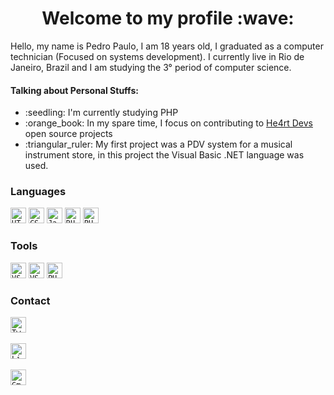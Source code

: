 <h1 align="center">Welcome to my profile :wave:</h1>
<p>Hello, my name is Pedro Paulo, I am 18 years old, I graduated as a computer technician (Focused on systems development). I currently live in Rio de Janeiro, Brazil and I am studying the 3° period of computer science.</p>

<h4>Talking about Personal Stuffs:</h4>
<ul>
  <li>:seedling: I'm currently studying PHP</li>
  <li>:orange_book: In my spare time, I focus on contributing to <a href="https://heartdevs.com/">He4rt Devs</a> open source projects</li>
  <li>:triangular_ruler: My first project was a PDV system for a musical instrument store, in this project the Visual Basic .NET language was used.</li>
</ul>

<h3>Languages</h3>

<code><img height="25" src="http://img.shields.io/badge/-HTML5-E34F26?style=flat-square&logo=HTML5&logoColor=ffffff" alt="HTML5" border="0"></code>
<code><img height="25" src="http://img.shields.io/badge/-CSS-1572B6?style=flat-square&logo=CSS3&logoColor=ffffff" alt="CSS3" border="0"></code>
<code><img height="25" src="http://img.shields.io/badge/-JavaScript-F7DF1E?style=flat-square&logo=JavaScript&logoColor=000000" alt="JavaScript" border="0"></code>
<code><img height="25" src="http://img.shields.io/badge/-RUBY-CC342D?style=flat-square&logo=Ruby&logoColor=ffffff" alt="RUBY" border="0"></code>
<code><img height="25" src="https://img.shields.io/badge/PHP-777BB4?style=flat-square&logo=PHP&logoColor=ffffff" alt="PHP" border="0"></code>

<h3>Tools</h3>

<code><img height="25" src="http://img.shields.io/badge/-VS%20Code-007ACC?style=flat-square&logo=Visual-Studio-Code&logoColor=ffffff" alt="VSCODE" border="0"></code>
<code><img height="25" src="http://img.shields.io/badge/-VS%202017-5C2D91?style=flat-square&logo=Visual-Studio&logoColor=ffffff" alt="VS2017" border="0"></code>
<code><img height="25" src="https://img.shields.io/badge/PhpStorm-000000?style=flat-square&logo=PhpStorm&logoColor=ffffff" alt="PHPStorm" border="0"></code>

<h3>Contact</h3>

<a href="https://twitter.com/zxpedro_"><code><img height="25" src="https://img.shields.io/badge/Twitter-1DA1F2?style=flat-square&logo=Twitter&logoColor=ffffff" alt="Twitter" border="0"></code></a>
<br>
<br>
<a href="https://www.linkedin.com/in/pedropaulofc/"><code><img height="25" src="https://img.shields.io/badge/LinkedIn-0077B5?style=flat-square&logo=LinkedIn&logoColor=ffffff" alt="LinkedIn" border="0"></code></a>
<br>
<br>
<a href="mailto:pedropaulo.pp807@gmail.com"><code><img height="25" src="https://img.shields.io/badge/Gmail-EA4335?style=flat-square&logo=Gmail&logoColor=ffffff&link=mailto:pedropaulo.pp807@gmail.com" alt="Gmail" border="0"></code></a>

